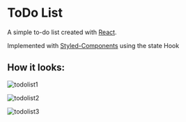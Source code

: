 # ToDo List

A simple to-do list created with [React](https://github.com/facebook/create-react-app).

Implemented with [Styled-Components](https://styled-components.com/) using the state Hook

## How it looks:


![todolist1](https://user-images.githubusercontent.com/37362195/215731126-c4831028-a467-4511-96c7-24dbafc6c1c7.png)

![todolist2](https://user-images.githubusercontent.com/37362195/215731520-14b5c6c5-79d0-49aa-8745-87e09eae366e.png)

![todolist3](https://user-images.githubusercontent.com/37362195/215731548-dcd4bc67-69c1-408e-9331-090ce7f8c07f.png)
